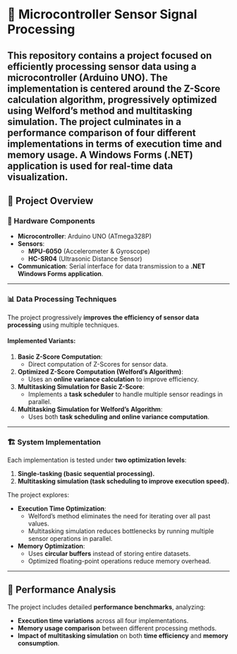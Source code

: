 # 🚀 Microcontroller Sensor Signal Processing

This repository contains a project focused on **efficiently processing sensor data** using a **microcontroller (Arduino UNO)**. The implementation is centered around the **Z-Score calculation algorithm**, progressively optimized using **Welford’s method** and **multitasking simulation**. The project culminates in a **performance comparison** of four different implementations in terms of **execution time and memory usage**. A **Windows Forms (.NET) application** is used for **real-time data visualization**.
---

## 📜 Project Overview

### 🔧 Hardware Components
- **Microcontroller**: Arduino UNO (ATmega328P)
- **Sensors**:
  - **MPU-6050** (Accelerometer & Gyroscope)
  - **HC-SR04** (Ultrasonic Distance Sensor)
- **Communication**: Serial interface for data transmission to a **.NET Windows Forms application**.

---

### 📊 Data Processing Techniques
The project progressively **improves the efficiency of sensor data processing** using multiple techniques.

#### Implemented Variants:
1. **Basic Z-Score Computation**:
   - Direct computation of Z-Scores for sensor data.
2. **Optimized Z-Score Computation (Welford’s Algorithm)**:
   - Uses an **online variance calculation** to improve efficiency.
3. **Multitasking Simulation for Basic Z-Score**:
   - Implements a **task scheduler** to handle multiple sensor readings in parallel.
4. **Multitasking Simulation for Welford’s Algorithm**:
   - Uses both **task scheduling and online variance computation**.

---

### 🏗️ System Implementation
Each implementation is tested under **two optimization levels**:
1. **Single-tasking (basic sequential processing).**
2. **Multitasking simulation (task scheduling to improve execution speed).**

The project explores:
- **Execution Time Optimization**:
  - Welford’s method eliminates the need for iterating over all past values.
  - Multitasking simulation reduces bottlenecks by running multiple sensor operations in parallel.
- **Memory Optimization**:
  - Uses **circular buffers** instead of storing entire datasets.
  - Optimized floating-point operations reduce memory overhead.

---

## 📌 Performance Analysis
The project includes detailed **performance benchmarks**, analyzing:
- **Execution time variations** across all four implementations.
- **Memory usage comparison** between different processing methods.
- **Impact of multitasking simulation** on both **time efficiency** and **memory consumption**.


